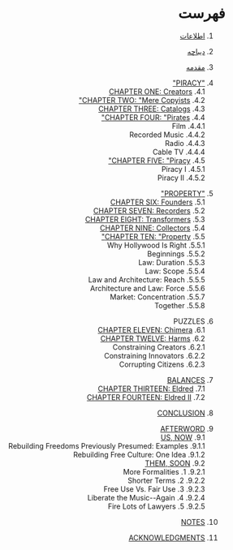 <div dir="rtl">

# فهرست

1. [اطلاعات](./01-info.md)
2. [دیباچه](./02-preface.md)
3. [مقدمه](./03-introduction.md)
4. ["PIRACY"](./04-0-piracy.md)  
  4.1\. [CHAPTER ONE: Creators](./04-1-ch01-creators.md)  
  4.2\. [CHAPTER TWO: "Mere Copyists"](./04-2-ch02-mere-copyists.md)  
  4.3\. [CHAPTER THREE: Catalogs](./04-3-ch03-catalogs.md)  
  4.4\. [CHAPTER FOUR: "Pirates"](./04-4-ch04-pirates.md)  
  4.4.1\. Film  
  4.4.2\. Recorded Music  
  4.4.3\. Radio  
  4.4.4\. Cable TV  
  4.5\. [CHAPTER FIVE: "Piracy"](./04-5-ch05-piracy.md)  
  4.5.1\. Piracy I  
  4.5.2\. Piracy II

5. ["PROPERTY"](./05-0-property.md)  
  5.1\. [CHAPTER SIX: Founders](./05-1-ch06-founders.md)  
  5.2\. [CHAPTER SEVEN: Recorders](./05-2-ch07-recorders.md)  
  5.3\. [CHAPTER EIGHT: Transformers](./05-3-ch08-transformers.md)  
  5.4\. [CHAPTER NINE: Collectors](./05-4-ch09-collectors.md)  
  5.5\. [CHAPTER TEN: "Property"](./05-5-ch10-property.md)  
  5.5.1\. Why Hollywood Is Right  
  5.5.2\. Beginnings  
  5.5.3\. Law: Duration  
  5.5.4\. Law: Scope  
  5.5.5\. Law and Architecture: Reach  
  5.5.6\. Architecture and Law: Force  
  5.5.7\. Market: Concentration  
  5.5.8\. Together

6. PUZZLES  
  6.1\. [CHAPTER ELEVEN: Chimera](./06-0-ch11-puzzles-chimera.md)  
  6.2\. [CHAPTER TWELVE: Harms](./06-2-ch12-harms.md)  
  6.2.1\. Constraining Creators  
  6.2.2\. Constraining Innovators  
  6.2.3\. Corrupting Citizens

7. [BALANCES](./07-0-balances.md)  
  7.1\. [CHAPTER THIRTEEN: Eldred](./07-1-ch13-eldred.md)  
  7.2\. [CHAPTER FOURTEEN: Eldred II](./07-2-ch14-eldred-ii.md)

8. [CONCLUSION](./08-conclusion.md)

9. [AFTERWORD](./09-0-afterword.md)  
  9.1\. [US, NOW](./09-1-us-now.md)  
  9.1.1\. Rebuilding Freedoms Previously Presumed: Examples  
  9.1.2\. Rebuilding Free Culture: One Idea  
  9.2\. [THEM, SOON](./09-2-them-soon.md)  
  9.2.1\. 1\. More Formalities  
  9.2.2\. 2\. Shorter Terms  
  9.2.3\. 3\. Free Use Vs. Fair Use  
  9.2.4\. 4\. Liberate the Music--Again  
  9.2.5\. 5\. Fire Lots of Lawyers

10. [NOTES](./10-notes.md)

11. [ACKNOWLEDGMENTS](./11-acknowledgments.md)
